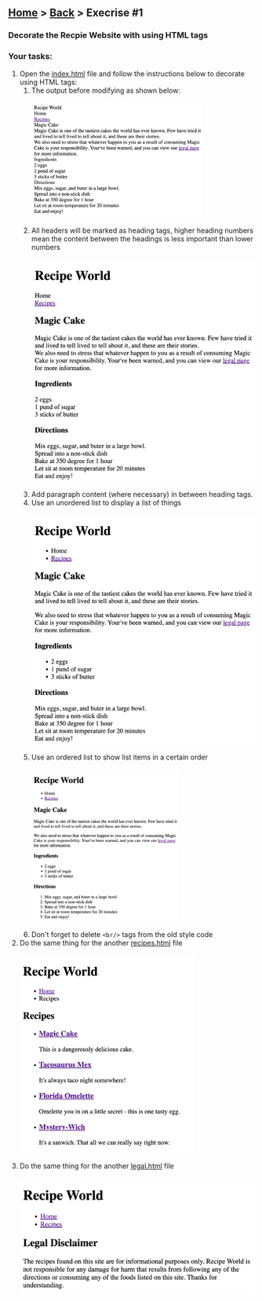 ## [Home](../../../README.md) > [Back](../lesson.md) > Execrise #1

### Decorate the Recpie Website with using HTML tags

### Your tasks:

1. Open the [index.html](index.html) file and follow the instructions below to decorate using HTML tags:
   1. The output before modifying as shown below:
      <br/><br/><img width="350" src="img_4.png"/><br/><br/>
   2. All headers will be marked as heading tags, higher heading numbers mean the content between the headings is less important than lower numbers
      <br/><br/><img src="img_1.png" width="512"/><br/><br/>
   3. Add paragraph content (where necessary) in between heading tags.
   4. Use an unordered list to display a list of things
      <br/><br/><img src="img_2.png" width="512"/><br/><br/>
   5. Use an ordered list to show list items in a certain order
      <br/><br/><img src="img_3.png" width="300"/><br/><br/>
   6. Don't forget to delete `<br/>` tags from the old style code
2. Do the same thing for the another [recipes.html](recipes.html) file
   <br/><br/><img src="img_6.png" height="400"/><br/><br/>
3. Do the same thing for the another [legal.html](legal.html) file
   <br/><br/><img src="img_5.png" width="512"/><br/><br/>
